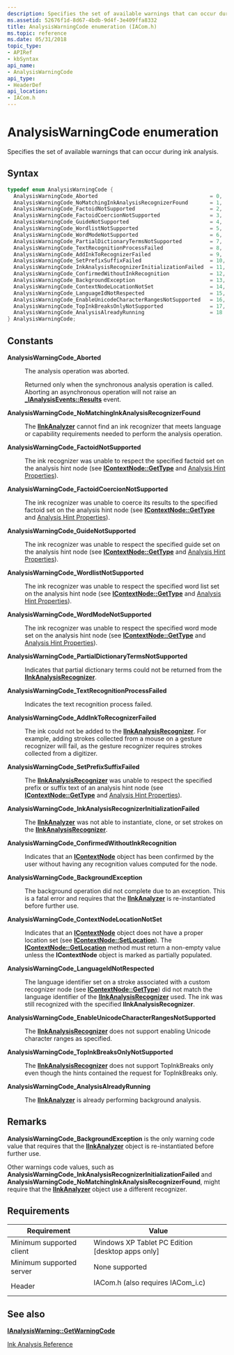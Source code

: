 ```yaml
---
description: Specifies the set of available warnings that can occur during ink analysis.
ms.assetid: 52676f1d-8d67-4bdb-9d4f-3e409ffa8332
title: AnalysisWarningCode enumeration (IACom.h)
ms.topic: reference
ms.date: 05/31/2018
topic_type: 
- APIRef
- kbSyntax
api_name: 
- AnalysisWarningCode
api_type: 
- HeaderDef
api_location: 
- IACom.h
---
```


# AnalysisWarningCode enumeration

Specifies the set of available warnings that can occur during ink analysis.

## Syntax


```C++
typedef enum AnalysisWarningCode { 
  AnalysisWarningCode_Aborted                                    = 0,
  AnalysisWarningCode_NoMatchingInkAnalysisRecognizerFound       = 1,
  AnalysisWarningCode_FactoidNotSupported                        = 2,
  AnalysisWarningCode_FactoidCoercionNotSupported                = 3,
  AnalysisWarningCode_GuideNotSupported                          = 4,
  AnalysisWarningCode_WordlistNotSupported                       = 5,
  AnalysisWarningCode_WordModeNotSupported                       = 6,
  AnalysisWarningCode_PartialDictionaryTermsNotSupported         = 7,
  AnalysisWarningCode_TextRecognitionProcessFailed               = 8,
  AnalysisWarningCode_AddInkToRecognizerFailed                   = 9,
  AnalysisWarningCode_SetPrefixSuffixFailed                      = 10,
  AnalysisWarningCode_InkAnalysisRecognizerInitializationFailed  = 11,
  AnalysisWarningCode_ConfirmedWithoutInkRecognition             = 12,
  AnalysisWarningCode_BackgroundException                        = 13,
  AnalysisWarningCode_ContextNodeLocationNotSet                  = 14,
  AnalysisWarningCode_LanguageIdNotRespected                     = 15,
  AnalysisWarningCode_EnableUnicodeCharacterRangesNotSupported   = 16,
  AnalysisWarningCode_TopInkBreaksOnlyNotSupported               = 17,
  AnalysisWarningCode_AnalysisAlreadyRunning                     = 18
} AnalysisWarningCode;
```



## Constants

<dl> <dt>

<span id="AnalysisWarningCode_Aborted"></span><span id="analysiswarningcode_aborted"></span><span id="ANALYSISWARNINGCODE_ABORTED"></span>**AnalysisWarningCode\_Aborted**
</dt> <dd>

The analysis operation was aborted.

Returned only when the synchronous analysis operation is called. Aborting an asynchronous operation will not raise an [**\_IAnalysisEvents::Results**](-ianalysisevents-results.md) event.

</dd> <dt>

<span id="AnalysisWarningCode_NoMatchingInkAnalysisRecognizerFound"></span><span id="analysiswarningcode_nomatchinginkanalysisrecognizerfound"></span><span id="ANALYSISWARNINGCODE_NOMATCHINGINKANALYSISRECOGNIZERFOUND"></span>**AnalysisWarningCode\_NoMatchingInkAnalysisRecognizerFound**
</dt> <dd>

The [**IInkAnalyzer**](iinkanalyzer.md) cannot find an ink recognizer that meets language or capability requirements needed to perform the analysis operation.

</dd> <dt>

<span id="AnalysisWarningCode_FactoidNotSupported"></span><span id="analysiswarningcode_factoidnotsupported"></span><span id="ANALYSISWARNINGCODE_FACTOIDNOTSUPPORTED"></span>**AnalysisWarningCode\_FactoidNotSupported**
</dt> <dd>

The ink recognizer was unable to respect the specified factoid set on the analysis hint node (see [**IContextNode::GetType**](icontextnode-gettype.md) and [Analysis Hint Properties](analysis-hint-properties.md)).

</dd> <dt>

<span id="AnalysisWarningCode_FactoidCoercionNotSupported"></span><span id="analysiswarningcode_factoidcoercionnotsupported"></span><span id="ANALYSISWARNINGCODE_FACTOIDCOERCIONNOTSUPPORTED"></span>**AnalysisWarningCode\_FactoidCoercionNotSupported**
</dt> <dd>

The ink recognizer was unable to coerce its results to the specified factoid set on the analysis hint node (see [**IContextNode::GetType**](icontextnode-gettype.md) and [Analysis Hint Properties](analysis-hint-properties.md)).

</dd> <dt>

<span id="AnalysisWarningCode_GuideNotSupported"></span><span id="analysiswarningcode_guidenotsupported"></span><span id="ANALYSISWARNINGCODE_GUIDENOTSUPPORTED"></span>**AnalysisWarningCode\_GuideNotSupported**
</dt> <dd>

The ink recognizer was unable to respect the specified guide set on the analysis hint node (see [**IContextNode::GetType**](icontextnode-gettype.md) and [Analysis Hint Properties](analysis-hint-properties.md)).

</dd> <dt>

<span id="AnalysisWarningCode_WordlistNotSupported"></span><span id="analysiswarningcode_wordlistnotsupported"></span><span id="ANALYSISWARNINGCODE_WORDLISTNOTSUPPORTED"></span>**AnalysisWarningCode\_WordlistNotSupported**
</dt> <dd>

The ink recognizer was unable to respect the specified word list set on the analysis hint node (see [**IContextNode::GetType**](icontextnode-gettype.md) and [Analysis Hint Properties](analysis-hint-properties.md)).

</dd> <dt>

<span id="AnalysisWarningCode_WordModeNotSupported"></span><span id="analysiswarningcode_wordmodenotsupported"></span><span id="ANALYSISWARNINGCODE_WORDMODENOTSUPPORTED"></span>**AnalysisWarningCode\_WordModeNotSupported**
</dt> <dd>

The ink recognizer was unable to respect the specified word mode set on the analysis hint node (see [**IContextNode::GetType**](icontextnode-gettype.md) and [Analysis Hint Properties](analysis-hint-properties.md)).

</dd> <dt>

<span id="AnalysisWarningCode_PartialDictionaryTermsNotSupported"></span><span id="analysiswarningcode_partialdictionarytermsnotsupported"></span><span id="ANALYSISWARNINGCODE_PARTIALDICTIONARYTERMSNOTSUPPORTED"></span>**AnalysisWarningCode\_PartialDictionaryTermsNotSupported**
</dt> <dd>

Indicates that partial dictionary terms could not be returned from the [**IInkAnalysisRecognizer**](iinkanalysisrecognizer.md).

</dd> <dt>

<span id="AnalysisWarningCode_TextRecognitionProcessFailed"></span><span id="analysiswarningcode_textrecognitionprocessfailed"></span><span id="ANALYSISWARNINGCODE_TEXTRECOGNITIONPROCESSFAILED"></span>**AnalysisWarningCode\_TextRecognitionProcessFailed**
</dt> <dd>

Indicates the text recognition process failed.

</dd> <dt>

<span id="AnalysisWarningCode_AddInkToRecognizerFailed"></span><span id="analysiswarningcode_addinktorecognizerfailed"></span><span id="ANALYSISWARNINGCODE_ADDINKTORECOGNIZERFAILED"></span>**AnalysisWarningCode\_AddInkToRecognizerFailed**
</dt> <dd>

The ink could not be added to the [**IInkAnalysisRecognizer**](iinkanalysisrecognizer.md). For example, adding strokes collected from a mouse on a gesture recognizer will fail, as the gesture recognizer requires strokes collected from a digitizer.

</dd> <dt>

<span id="AnalysisWarningCode_SetPrefixSuffixFailed"></span><span id="analysiswarningcode_setprefixsuffixfailed"></span><span id="ANALYSISWARNINGCODE_SETPREFIXSUFFIXFAILED"></span>**AnalysisWarningCode\_SetPrefixSuffixFailed**
</dt> <dd>

The [**IInkAnalysisRecognizer**](iinkanalysisrecognizer.md) was unable to respect the specified prefix or suffix text of an analysis hint node (see [**IContextNode::GetType**](icontextnode-gettype.md) and [Analysis Hint Properties](analysis-hint-properties.md)).

</dd> <dt>

<span id="AnalysisWarningCode_InkAnalysisRecognizerInitializationFailed"></span><span id="analysiswarningcode_inkanalysisrecognizerinitializationfailed"></span><span id="ANALYSISWARNINGCODE_INKANALYSISRECOGNIZERINITIALIZATIONFAILED"></span>**AnalysisWarningCode\_InkAnalysisRecognizerInitializationFailed**
</dt> <dd>

The [**IInkAnalyzer**](iinkanalyzer.md) was not able to instantiate, clone, or set strokes on the [**IInkAnalysisRecognizer**](iinkanalysisrecognizer.md).

</dd> <dt>

<span id="AnalysisWarningCode_ConfirmedWithoutInkRecognition"></span><span id="analysiswarningcode_confirmedwithoutinkrecognition"></span><span id="ANALYSISWARNINGCODE_CONFIRMEDWITHOUTINKRECOGNITION"></span>**AnalysisWarningCode\_ConfirmedWithoutInkRecognition**
</dt> <dd>

Indicates that an [**IContextNode**](icontextnode.md) object has been confirmed by the user without having any recognition values computed for the node.

</dd> <dt>

<span id="AnalysisWarningCode_BackgroundException"></span><span id="analysiswarningcode_backgroundexception"></span><span id="ANALYSISWARNINGCODE_BACKGROUNDEXCEPTION"></span>**AnalysisWarningCode\_BackgroundException**
</dt> <dd>

The background operation did not complete due to an exception. This is a fatal error and requires that the [**IInkAnalyzer**](iinkanalyzer.md) is re-instantiated before further use.

</dd> <dt>

<span id="AnalysisWarningCode_ContextNodeLocationNotSet"></span><span id="analysiswarningcode_contextnodelocationnotset"></span><span id="ANALYSISWARNINGCODE_CONTEXTNODELOCATIONNOTSET"></span>**AnalysisWarningCode\_ContextNodeLocationNotSet**
</dt> <dd>

Indicates that an [**IContextNode**](icontextnode.md) object does not have a proper location set (see [**IContextNode::SetLocation**](icontextnode-setlocation.md)). The [**IContextNode::GetLocation**](icontextnode-getlocation.md) method must return a non-empty value unless the **IContextNode** object is marked as partially populated.

</dd> <dt>

<span id="AnalysisWarningCode_LanguageIdNotRespected"></span><span id="analysiswarningcode_languageidnotrespected"></span><span id="ANALYSISWARNINGCODE_LANGUAGEIDNOTRESPECTED"></span>**AnalysisWarningCode\_LanguageIdNotRespected**
</dt> <dd>

The language identifier set on a stroke associated with a custom recognizer node (see [**IContextNode::GetType**](icontextnode-gettype.md)) did not match the language identifier of the [**IInkAnalysisRecognizer**](iinkanalysisrecognizer.md) used. The ink was still recognized with the specified **IInkAnalysisRecognizer**.

</dd> <dt>

<span id="AnalysisWarningCode_EnableUnicodeCharacterRangesNotSupported"></span><span id="analysiswarningcode_enableunicodecharacterrangesnotsupported"></span><span id="ANALYSISWARNINGCODE_ENABLEUNICODECHARACTERRANGESNOTSUPPORTED"></span>**AnalysisWarningCode\_EnableUnicodeCharacterRangesNotSupported**
</dt> <dd>

The [**IInkAnalysisRecognizer**](iinkanalysisrecognizer.md) does not support enabling Unicode character ranges as specified.

</dd> <dt>

<span id="AnalysisWarningCode_TopInkBreaksOnlyNotSupported"></span><span id="analysiswarningcode_topinkbreaksonlynotsupported"></span><span id="ANALYSISWARNINGCODE_TOPINKBREAKSONLYNOTSUPPORTED"></span>**AnalysisWarningCode\_TopInkBreaksOnlyNotSupported**
</dt> <dd>

The [**IInkAnalysisRecognizer**](iinkanalysisrecognizer.md) does not support TopInkBreaks only even though the hints contained the request for TopInkBreaks only.

</dd> <dt>

<span id="AnalysisWarningCode_AnalysisAlreadyRunning"></span><span id="analysiswarningcode_analysisalreadyrunning"></span><span id="ANALYSISWARNINGCODE_ANALYSISALREADYRUNNING"></span>**AnalysisWarningCode\_AnalysisAlreadyRunning**
</dt> <dd>

The [**IInkAnalyzer**](iinkanalyzer.md) is already performing background analysis.

</dd> </dl>

## Remarks

**AnalysisWarningCode\_BackgroundException** is the only warning code value that requires that the [**IInkAnalyzer**](iinkanalyzer.md) object is re-instantiated before further use.

Other warnings code values, such as **AnalysisWarningCode\_InkAnalysisRecognizerInitializationFailed** and **AnalysisWarningCode\_NoMatchingInkAnalysisRecognizerFound**, might require that the [**IInkAnalyzer**](iinkanalyzer.md) object use a different recognizer.

## Requirements



| Requirement | Value |
|-------------------------------------|---------------------------------------------------------------------------------------------------------------|
| Minimum supported client<br/> | Windows XP Tablet PC Edition \[desktop apps only\]<br/>                                                 |
| Minimum supported server<br/> | None supported<br/>                                                                                     |
| Header<br/>                   | <dl> <dt>IACom.h (also requires IACom\_i.c)</dt> </dl> |



## See also

<dl> <dt>

[**IAnalysisWarning::GetWarningCode**](ianalysiswarning-getwarningcode.md)
</dt> <dt>

[Ink Analysis Reference](ink-analysis-reference.md)
</dt> </dl>

 

 




